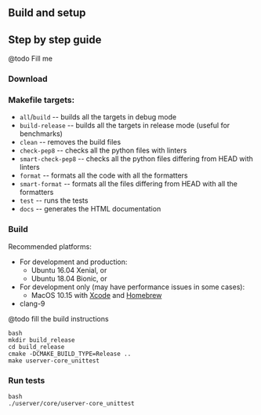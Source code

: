 ## Build and setup


## Step by step guide

@todo Fill me

### Download


### Makefile targets:
* `all`/`build` -- builds all the targets in debug mode
* `build-release` -- builds all the targets in release mode (useful for benchmarks)
* `clean` -- removes the build files
* `check-pep8` -- checks all the python files with linters
* `smart-check-pep8` -- checks all the python files differing from HEAD with linters
* `format` -- formats all the code with all the formatters
* `smart-format` -- formats all the files differing from HEAD with all the formatters
* `test` -- runs the tests
* `docs` -- generates the HTML documentation

### Build

Recommended platforms:
* For development and production:
  * Ubuntu 16.04 Xenial, or
  * Ubuntu 18.04 Bionic, or
* For development only (may have performance issues in some cases):
  * MacOS 10.15 with [Xcode](https://apps.apple.com/us/app/xcode/id497799835) and [Homebrew](https://brew.sh/)
* clang-9


@todo fill the build instructions

```
bash
mkdir build_release
cd build_release
cmake -DCMAKE_BUILD_TYPE=Release ..
make userver-core_unittest
```

### Run tests
```
bash
./userver/core/userver-core_unittest
```
